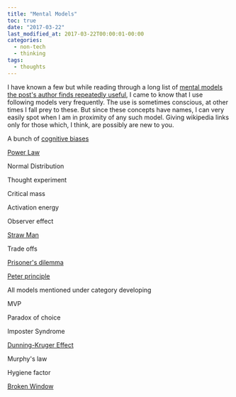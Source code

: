 ```yaml
---
title: "Mental Models"
toc: true
date: "2017-03-22"
last_modified_at: 2017-03-22T00:00:01-00:00
categories:
  - non-tech
  - thinking
tags: 
  - thoughts
---
```


I have known a few but while reading through a long list of [mental models the post's author finds repeatedly useful](https://medium.com/@yegg/mental-models-i-find-repeatedly-useful-936f1cc405d#.pzsodfnyw), I came to know that I use following models very frequently. The use is sometimes conscious, at other times I fall prey to these. But since these concepts have names, I can very easily spot when I am in proximity of any such model. Giving wikipedia links only for those which, I think, are possibly are new to you.

A bunch of [cognitive biases](https://en.wikipedia.org/wiki/List_of_cognitive_biases)

[Power Law](https://en.wikipedia.org/wiki/Power_law)

Normal Distribution

Thought experiment

Critical mass

Activation energy

Observer effect

[Straw Man](https://en.wikipedia.org/wiki/Straw_man)

Trade offs

[Prisoner's dilemma](https://en.wikipedia.org/wiki/Prisoner's_dilemma)

[Peter principle](https://en.wikipedia.org/wiki/Peter_principle)

All models mentioned under category developing

MVP

Paradox of choice

Imposter Syndrome

[Dunning-Kruger Effect](https://en.wikipedia.org/wiki/Dunning%E2%80%93Kruger_effect)

Murphy's law

Hygiene factor

[Broken Window](https://en.wikipedia.org/wiki/Broken_windows_theory)
